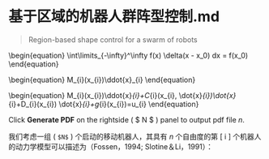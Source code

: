 # 基于区域的机器人群阵型控制.md
>Region-based shape control for a swarm of robots

\begin{equation}
\int\limits_{-\infty}^\infty f(x) \delta(x - x_0) dx = f(x_0)
\end{equation}


\begin{equation}
M_{i}(x_{i})\ddot{x}_{i}
\end{equation}

\begin{equation}
M_{i}(x_{i})\ddot{x}_{i}+C_{i}(x_{i}, \dot{x}_{i})\dot{x}_{i}+D_{i}(x_{i}) \dot{x}_{i}+g_{i}(x_{i})=u_{i}
\end{equation}

Click **Generate PDF** on the rightside ( $ N $ ) panel to output pdf file $n$.

我们考虑一组 ( `$N$` ) 个启动的移动机器人，其具有 $n$ 个自由度的第 \[ i \] 个机器人的动力学模型可以描述为（Fossen，1994; Slotine＆Li，1991）：

